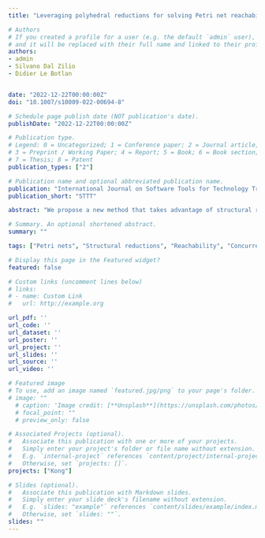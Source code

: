 ```yaml
---
title: "Leveraging polyhedral reductions for solving Petri net reachability problems"

# Authors
# If you created a profile for a user (e.g. the default `admin` user), write the username (folder name) here 
# and it will be replaced with their full name and linked to their profile.
authors:
- admin
- Silvano Dal Zilio
- Didier Le Botlan


date: "2022-12-22T00:00:00Z"
doi: "10.1007/s10009-022-00694-8"

# Schedule page publish date (NOT publication's date).
publishDate: "2022-12-22T00:00:00Z"

# Publication type.
# Legend: 0 = Uncategorized; 1 = Conference paper; 2 = Journal article;
# 3 = Preprint / Working Paper; 4 = Report; 5 = Book; 6 = Book section;
# 7 = Thesis; 8 = Patent
publication_types: ["2"]

# Publication name and optional abbreviated publication name.
publication: "International Journal on Software Tools for Technology Transfer"
publication_short: "STTT"

abstract: "We propose a new method that takes advantage of structural reductions to accelerate the verification of reachability properties on Petri nets. Our approach relies on a state space abstraction, called polyhedral abstraction, which involves a combination between structural reductions and sets of linear arithmetic constraints between the marking of places. We propose a new data structure, called a Token Flow Graph (TFG), that captures the particular structure of constraints occurring in polyhedral abstractions. We leverage TFGs to efficiently solve two reachability problems: first to check the reachability of a given marking and then to compute the concurrency relation of a net, that is, all pairs of places that can be marked together in some reachable marking. Our algorithms are implemented in a tool, called Kong, that we evaluate on a large collection of models used during the 2020 edition of the Model Checking Contest. Our experiments show that the approach works well, even when a moderate amount of reductions applies."

# Summary. An optional shortened abstract.
summary: ""

tags: ["Petri nets", "Structural reductions", "Reachability", "Concurrent places"]

# Display this page in the Featured widget?
featured: false

# Custom links (uncomment lines below)
# links:
# - name: Custom Link
#   url: http://example.org

url_pdf: ''
url_code: ''
url_dataset: ''
url_poster: ''
url_project: ''
url_slides: ''
url_source: ''
url_video: ''

# Featured image
# To use, add an image named `featured.jpg/png` to your page's folder. 
# image: ""
  # caption: 'Image credit: [**Unsplash**](https://unsplash.com/photos/pLCdAaMFLTE)'
  # focal_point: ""
  # preview_only: false

# Associated Projects (optional).
#   Associate this publication with one or more of your projects.
#   Simply enter your project's folder or file name without extension.
#   E.g. `internal-project` references `content/project/internal-project/index.md`.
#   Otherwise, set `projects: []`.
projects: ["Kong"]

# Slides (optional).
#   Associate this publication with Markdown slides.
#   Simply enter your slide deck's filename without extension.
#   E.g. `slides: "example"` references `content/slides/example/index.md`.
#   Otherwise, set `slides: ""`.
slides: ""
---
```

